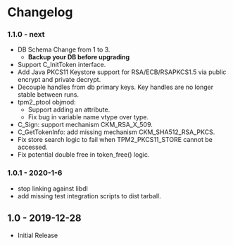 # Changelog

### 1.1.0 - next
  * DB Schema Change from 1 to 3.
    - **Backup your DB before upgrading**
  * Support C_InitToken interface.
  * Add Java PKCS11 Keystore support for RSA/ECB/RSAPKCS1.5
    via public encrypt and private decrypt.
  * Decouple handles from db primary keys. Key handles are
    no longer stable between runs.
  * tpm2_ptool objmod:
    - Support adding an attribute.
    - Fix bug in variable name vtype over type.
  * C_Sign: support mechanism CKM_RSA_X_509.
  * C_GetTokenInfo: add missing mechanism CKM_SHA512_RSA_PKCS.
  * Fix store search logic to fail when TPM2_PKCS11_STORE cannot be accessed.
  * Fix potential double free in token_free() logic.
    
### 1.0.1 - 2020-1-6

  * stop linking against libdl
  * add missing test integration scripts to dist tarball.

## 1.0 - 2019-12-28

  * Initial Release
